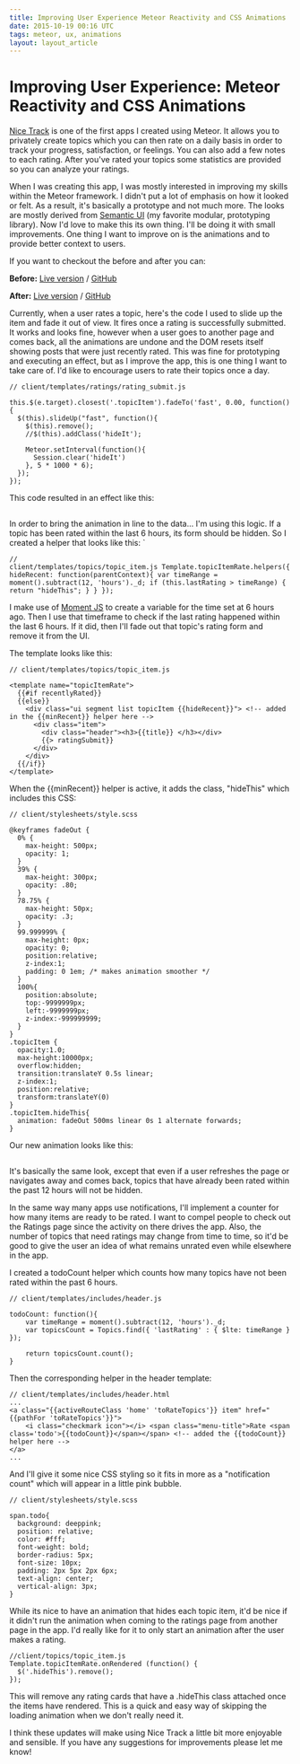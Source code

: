 ```yaml
---
title: Improving User Experience Meteor Reactivity and CSS Animations
date: 2015-10-19 00:16 UTC
tags: meteor, ux, animations
layout: layout_article
---
```


# Improving User Experience: Meteor Reactivity and CSS Animations

[Nice Track](https://nicetrack.meteor.com) is one of the first apps I created using Meteor. It allows you to privately create topics which you can then rate on a daily basis in order to track your progress, satisfaction, or feelings. You can also add a few notes to each rating. After you've rated your topics some statistics are provided so you can analyze your ratings.

When I was creating this app, I was mostly interested in improving my skills within the Meteor framework. I didn't put a lot of emphasis on how it looked or felt. As a result, it's basically a prototype and not much more. The looks are mostly derived from [Semantic UI](http://semantic-ui.com/) (my favorite modular, prototyping library). Now I'd love to make this its own thing. I'll be doing it with small improvements. One thing I want to improve on is the animations and to provide better context to users.

If you want to checkout the before and after you can:

**Before:**
[Live version](https://nicetrack-anims-before.meteor.com)
 / [GitHub](https://github.com/austinsamsel/endless-race/tree/css-animations-before)

**After:**
[Live version](https://nicetrack-anims-after.meteor.com)
 / [GitHub](https://github.com/austinsamsel/endless-race/tree/css-animations-after)

Currently, when a user rates a topic, here's the code I used to slide up the item and fade it out of view. It fires once a rating is successfully submitted. It works and looks fine, however when a user goes to another page and comes back, all the animations are undone and the DOM resets itself showing posts that were just recently rated. This was fine for prototyping and executing an effect, but as I improve the app, this is one thing I want to take care of. I'd like to encourage users to rate their topics once a day.

<pre><code class="language-javascript">// client/templates/ratings/rating_submit.js

this.$(e.target).closest('.topicItem').fadeTo('fast', 0.00, function() {
  $(this).slideUp("fast", function(){
    $(this).remove();
    //$(this).addClass('hideIt');

    Meteor.setInterval(function(){
      Session.clear('hideIt')
    }, 5 * 1000 * 6);
  });
});</code></pre>

This code resulted in an effect like this:

<img src="data:image/gif;base64,R0lGODlhAQABAAAAACH5BAEKAAEALAAAAAABAAEAAAICTAEAOw==" data-src="/images/blog/animation-before.gif" alt="ui before">

In order to bring the animation in line to the data... I'm using this logic. If a topic has been rated within the last 6 hours, its form should be hidden. So I created a helper that looks like this:
`<pre><code class="language-javascript">// client/templates/topics/topic_item.js
Template.topicItemRate.helpers({
  hideRecent: function(parentContext){
    var timeRange = moment().subtract(12, 'hours')._d;
    if (this.lastRating > timeRange) {
      return "hideThis";
    }
  }
});</code></pre>

I make use of [Moment JS](http://momentjs.com/) to create a variable for the time set at 6 hours ago. Then I use that timeframe to check if the last rating happened within the last 6 hours. If it did, then I'll fade out that topic's rating form and remove it from the UI.

The template looks like this:

    // client/templates/topics/topic_item.js

    <template name="topicItemRate">
      {{#if recentlyRated}}
      {{else}}
        <div class="ui segment list topicItem {{hideRecent}}"> <!-- added in the {{minRecent}} helper here -->
          <div class="item">
            <div class="header"><h3>{{title}} </h3></div>
            {{> ratingSubmit}}
          </div>
        </div>
      {{/if}}
    </template>

When the {{minRecent}} helper is active, it adds the class, "hideThis" which includes this CSS:

<pre><code class="language-css">// client/stylesheets/style.scss

@keyframes fadeOut {
  0% {
    max-height: 500px;
    opacity: 1;
  }
  39% {
    max-height: 300px;
    opacity: .80;
  }
  78.75% {
    max-height: 50px;
    opacity: .3;
  }
  99.999999% {
    max-height: 0px;
    opacity: 0;
    position:relative;
    z-index:1;
    padding: 0 1em; /* makes animation smoother */
  }
  100%{
    position:absolute;
    top:-9999999px;
    left:-9999999px;
    z-index:-999999999;
  }
}
.topicItem {
  opacity:1.0;
  max-height:10000px;
  overflow:hidden;
  transition:translateY 0.5s linear;
  z-index:1;
  position:relative;
  transform:translateY(0)
}
.topicItem.hideThis{
  animation: fadeOut 500ms linear 0s 1 alternate forwards;
}</code></pre>

Our new animation looks like this:

<img src="data:image/gif;base64,R0lGODlhAQABAAAAACH5BAEKAAEALAAAAAABAAEAAAICTAEAOw==" data-src="/images/blog/animation-after.gif" alt="ui afterwards">

It's basically the same look, except that even if a user refreshes the page or navigates away and comes back, topics that have already been rated within the past 12 hours will not be hidden.

In the same way many apps use notifications, I'll implement a counter for how many items are ready to be rated. I want to compel people to check out the Ratings page since the activity on there drives the app. Also, the number of topics that need ratings may change from time to time, so it'd be good to give the user an idea of what remains unrated even while elsewhere in the app.

I created a todoCount helper which counts how many topics have not been rated within the past 6 hours.

<pre><code class="language-javascript">// client/templates/includes/header.js

todoCount: function(){
	var timeRange = moment().subtract(12, 'hours')._d;
	var topicsCount = Topics.find({ 'lastRating' : { $lte: timeRange } });

	return topicsCount.count();
}</code></pre>

Then the corresponding helper in the header template:

    // client/templates/includes/header.html
    ...
    <a class="{{activeRouteClass 'home' 'toRateTopics'}} item" href="{{pathFor 'toRateTopics'}}">
    	<i class="checkmark icon"></i> <span class="menu-title">Rate <span class='todo'>{{todoCount}}</span></span> <!-- added the {{todoCount}} helper here -->
    </a>
    ...

And I'll give it some nice CSS styling so it fits in more as a "notification count" which will appear in a little pink bubble.

<pre><code class="language-css">// client/stylesheets/style.scss

span.todo{
  background: deeppink;
  position: relative;
  color: #fff;
  font-weight: bold;
  border-radius: 5px;
  font-size: 10px;
  padding: 2px 5px 2px 6px;
  text-align: center;
  vertical-align: 3px;
}</code></pre>

While its nice to have an animation that hides each topic item, it'd be nice if it didn't run the animation when coming to the ratings page from another page in the app. I'd really like for it to only start an animation after the user makes a rating.

<pre><code class="language-javascript">//client/topics/topic_item.js
Template.topicItemRate.onRendered (function() {
  $('.hideThis').remove();
});</code></pre>

This will remove any rating cards that have a .hideThis class attached once the items have rendered. This is a quick and easy way of skipping the loading animation when we don't really need it.

I think these updates will make using Nice Track a little bit more enjoyable and sensible. If you have any suggestions for improvements please let me know!
